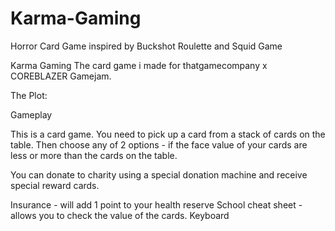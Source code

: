 # Karma-Gaming
Horror Card Game inspired by Buckshot Roulette and Squid Game

Karma Gaming
The card game i made for thatgamecompany x COREBLAZER Gamejam.

The Plot:

Gameplay

This is a card game. You need to pick up a card from a stack of cards on the table. Then choose any of 2 options - if the face value of your cards are less or more than the cards on the table.

You can donate to charity using a special donation machine and receive special reward cards.

Insurance - will add 1 point to your health reserve
School cheat sheet - allows you to check the value of the cards.
Keyboard
